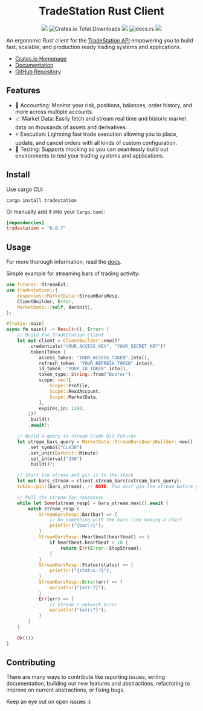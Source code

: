 <h1 align="center">TradeStation Rust Client</h1>

<p align="center">
  <img src="https://img.shields.io/github/actions/workflow/status/antonio-hickey/tradestation-rs/pre-commit.yml" />
  <img alt="Crates.io Total Downloads" src="https://img.shields.io/crates/d/tradestation">
  <img src="https://img.shields.io/crates/l/tradestation" />
  <img alt="docs.rs" src="https://img.shields.io/docsrs/tradestation">
  <img src="https://img.shields.io/github/commit-activity/m/antonio-hickey/tradestation-rs" />

</p>

An ergonomic Rust client for the [TradeStation API](https://www.tradestation.com/platforms-and-tools/trading-api/) empowering you to build fast, scalable, and production ready trading systems and applications.

* [Crates.io Homepage](https://crates.io/crates/tradestation)
* [Documentation](https://docs.rs/tradestation/latest/tradestation)
* [GitHub Repository]()

Features
---
- 🧮 Accounting: Monitor your risk, positions, balances, order history, and more
across multiple accounts.
- 📈 Market Data: Easily fetch and stream real time and historic market data
on thousands of assets and derivatives.
- ⚡ Execution: Lightning fast trade execution allowing you to place, update,
and cancel orders with all kinds of custom configuration.
- 🧪 Testing: Supports mocking so you can seamlessly build out environments to test
your trading systems and applications.

Install
---
Use cargo CLI:
```
cargo install tradestation
```

Or manually add it into your `Cargo.toml`:
```toml
[dependencies]
tradestation = "0.0.7"
```

Usage
---

For more thorough information, read the [docs](https://docs.rs/tradestation/latest/tradestation/).

Simple example for streaming bars of trading activity:
```rust
use futures::StreamExt;
use tradestation::{
    responses::MarketData::StreamBarsResp,
    ClientBuilder, Error,
    MarketData::{self, BarUnit},
};

#[tokio::main]
async fn main() -> Result<(), Error> {
    // Build the TradeStation Client
    let mut client = ClientBuilder::new()?
        .credentials("YOUR_ACCESS_KEY", "YOUR_SECRET_KEY")?
        .token(Token {
            access_token: "YOUR_ACCESS_TOKEN".into(),
            refresh_token: "YOUR_REFRESH_TOKEN".into(),
            id_token: "YOUR_ID_TOKEN".into(),
            token_type: String::from("Bearer"),
            scope: vec![
                Scope::Profile,
                Scope::ReadAccount,
                Scope::MarketData,
            ],
            expires_in: 1200,
        })?
        .build()
        .await?;

    // Build a query to stream Crude Oil Futures
    let stream_bars_query = MarketData::StreamBarsQueryBuilder::new()
        .set_symbol("CLX30")
        .set_unit(BarUnit::Minute)
        .set_interval("240")
        .build()?;

    // Start the stream and pin it to the stack
    let mut bars_stream = client.stream_bars(&stream_bars_query);
    tokio::pin!(bars_stream); // NOTE: You must pin the stream before polling

    // Poll the stream for responses
    while let Some(stream_resp) = bars_stream.next().await {
        match stream_resp {
            StreamBarsResp::Bar(bar) => {
                // Do something with the bars like making a chart
                println!("{bar:?}");
            }
            StreamBarsResp::Heartbeat(heartbeat) => {
                if heartbeat.heartbeat > 10 {
                    return Err(Error::StopStream);
                }
            }
            StreamBarsResp::Status(status) => {
                println!("{status:?}");
            }
            StreamBarsResp::Error(err) => {
                eprintln!("{err:?}");
            }
            Err(err) => {
                // Stream / network error
                eprintln!("{err:?}");
            }
        }
    }

    Ok(())
}
```

Contributing
---

There are many ways to contribute like reporting issues, writing documentation, building
out new features and abstractions, refactoring to improve on current abstractions, or
fixing bugs.

Keep an eye out on open issues :)
